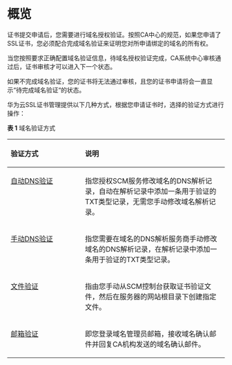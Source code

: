 # 概览<a name="ZH-CN_TOPIC_0000001220077019"></a>

证书提交申请后，您需要进行域名授权验证。按照CA中心的规范，如果您申请了SSL证书，您必须配合完成域名验证来证明您对所申请绑定的域名的所有权。

当您按照要求正确配置域名验证信息，待域名授权验证完成，CA系统中心审核通过后，证书审核才可以进入下一个状态。

如果不完成域名验证，您的证书将无法通过审核，且您的证书申请将会一直显示“待完成域名验证“的状态。

华为云SSL证书管理提供以下几种方式，根据您申请证书时，选择的验证方式进行操作：

**表 1**  域名验证方式

<a name="zh-cn_topic_0000001174834378_zh-cn_topic_0000001124518813_table16939352541"></a>
<table><thead align="left"><tr id="zh-cn_topic_0000001174834378_zh-cn_topic_0000001124518813_row9939757547"><th class="cellrowborder" valign="top" width="34.160000000000004%" id="mcps1.2.3.1.1"><p id="zh-cn_topic_0000001174834378_zh-cn_topic_0000001124518813_p139391855548"><a name="zh-cn_topic_0000001174834378_zh-cn_topic_0000001124518813_p139391855548"></a><a name="zh-cn_topic_0000001174834378_zh-cn_topic_0000001124518813_p139391855548"></a>验证方式</p>
</th>
<th class="cellrowborder" valign="top" width="65.84%" id="mcps1.2.3.1.2"><p id="zh-cn_topic_0000001174834378_zh-cn_topic_0000001124518813_p59391051543"><a name="zh-cn_topic_0000001174834378_zh-cn_topic_0000001124518813_p59391051543"></a><a name="zh-cn_topic_0000001174834378_zh-cn_topic_0000001124518813_p59391051543"></a>说明</p>
</th>
</tr>
</thead>
<tbody><tr id="zh-cn_topic_0000001174834378_zh-cn_topic_0000001124518813_row169390555413"><td class="cellrowborder" valign="top" width="34.160000000000004%" headers="mcps1.2.3.1.1 "><p id="zh-cn_topic_0000001174834378_zh-cn_topic_0000001124518813_p4939552544"><a name="zh-cn_topic_0000001174834378_zh-cn_topic_0000001124518813_p4939552544"></a><a name="zh-cn_topic_0000001174834378_zh-cn_topic_0000001124518813_p4939552544"></a><a href="方式一-自动DNS验证.md#ZH-CN_TOPIC_0000001170585004">自动DNS验证</a></p>
</td>
<td class="cellrowborder" valign="top" width="65.84%" headers="mcps1.2.3.1.2 "><p id="zh-cn_topic_0000001174834378_zh-cn_topic_0000001124518813_p7647637185612"><a name="zh-cn_topic_0000001174834378_zh-cn_topic_0000001124518813_p7647637185612"></a><a name="zh-cn_topic_0000001174834378_zh-cn_topic_0000001124518813_p7647637185612"></a>指您授权SCM服务修改域名的DNS解析记录，自动在解析记录中添加一条用于验证的TXT类型记录，无需您手动修改域名解析记录。</p>
</td>
</tr>
<tr id="zh-cn_topic_0000001174834378_zh-cn_topic_0000001124518813_row99394512541"><td class="cellrowborder" valign="top" width="34.160000000000004%" headers="mcps1.2.3.1.1 "><p id="zh-cn_topic_0000001174834378_zh-cn_topic_0000001124518813_p109391655548"><a name="zh-cn_topic_0000001174834378_zh-cn_topic_0000001124518813_p109391655548"></a><a name="zh-cn_topic_0000001174834378_zh-cn_topic_0000001124518813_p109391655548"></a><a href="概览.md#ZH-CN_TOPIC_0000001220077019">手动DNS验证</a></p>
</td>
<td class="cellrowborder" valign="top" width="65.84%" headers="mcps1.2.3.1.2 "><p id="zh-cn_topic_0000001174834378_zh-cn_topic_0000001124518813_p0549515135711"><a name="zh-cn_topic_0000001174834378_zh-cn_topic_0000001124518813_p0549515135711"></a><a name="zh-cn_topic_0000001174834378_zh-cn_topic_0000001124518813_p0549515135711"></a>指您需要在域名的DNS解析服务商手动修改域名的DNS解析记录，在解析记录中添加一条用于验证的TXT类型记录。</p>
</td>
</tr>
<tr id="zh-cn_topic_0000001174834378_zh-cn_topic_0000001124518813_row593916555411"><td class="cellrowborder" valign="top" width="34.160000000000004%" headers="mcps1.2.3.1.1 "><p id="zh-cn_topic_0000001174834378_zh-cn_topic_0000001124518813_p15939145195419"><a name="zh-cn_topic_0000001174834378_zh-cn_topic_0000001124518813_p15939145195419"></a><a name="zh-cn_topic_0000001174834378_zh-cn_topic_0000001124518813_p15939145195419"></a><a href="概览.md#ZH-CN_TOPIC_0000001220077019">文件验证</a></p>
</td>
<td class="cellrowborder" valign="top" width="65.84%" headers="mcps1.2.3.1.2 "><p id="zh-cn_topic_0000001174834378_zh-cn_topic_0000001124518813_p597624318218"><a name="zh-cn_topic_0000001174834378_zh-cn_topic_0000001124518813_p597624318218"></a><a name="zh-cn_topic_0000001174834378_zh-cn_topic_0000001124518813_p597624318218"></a>指由您手动从SCM控制台获取证书验证文件，然后在服务器的网站根目录下创建指定文件。</p>
</td>
</tr>
<tr id="zh-cn_topic_0000001174834378_zh-cn_topic_0000001124518813_row39401459548"><td class="cellrowborder" valign="top" width="34.160000000000004%" headers="mcps1.2.3.1.1 "><p id="zh-cn_topic_0000001174834378_zh-cn_topic_0000001124518813_p15940175175414"><a name="zh-cn_topic_0000001174834378_zh-cn_topic_0000001124518813_p15940175175414"></a><a name="zh-cn_topic_0000001174834378_zh-cn_topic_0000001124518813_p15940175175414"></a><a href="方式四-邮箱验证.md#ZH-CN_TOPIC_0000001170426452">邮箱验证</a></p>
</td>
<td class="cellrowborder" valign="top" width="65.84%" headers="mcps1.2.3.1.2 "><p id="zh-cn_topic_0000001174834378_zh-cn_topic_0000001124518813_p794018525412"><a name="zh-cn_topic_0000001174834378_zh-cn_topic_0000001124518813_p794018525412"></a><a name="zh-cn_topic_0000001174834378_zh-cn_topic_0000001124518813_p794018525412"></a>即您登录域名管理员邮箱，接收域名确认邮件并回复CA机构发送的域名确认邮件。</p>
</td>
</tr>
</tbody>
</table>

